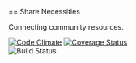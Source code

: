 == Share Necessities

Connecting community resources.

[![Code Climate](https://codeclimate.com/github/mlg-/share-necessities/badges/gpa.svg)](https://codeclimate.com/github/mlg-/share-necessities)
[![Coverage Status](https://coveralls.io/repos/mlg-/share-necessities/badge.svg?branch=master&service=github)](https://coveralls.io/github/mlg-/share-necessities?branch=master)<br/>
![Build Status](https://codeship.com/projects/1063e810-0bc4-0133-bd38-265ef25499ca/status?branch=master)
